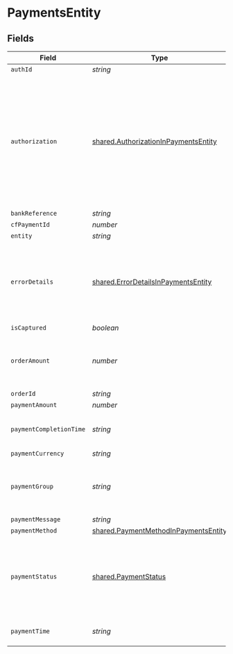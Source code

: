 # PaymentsEntity


## Fields

| Field                                                                                                                                                                                                                                                                                   | Type                                                                                                                                                                                                                                                                                    | Required                                                                                                                                                                                                                                                                                | Description                                                                                                                                                                                                                                                                             | Example                                                                                                                                                                                                                                                                                 |
| --------------------------------------------------------------------------------------------------------------------------------------------------------------------------------------------------------------------------------------------------------------------------------------- | --------------------------------------------------------------------------------------------------------------------------------------------------------------------------------------------------------------------------------------------------------------------------------------- | --------------------------------------------------------------------------------------------------------------------------------------------------------------------------------------------------------------------------------------------------------------------------------------- | --------------------------------------------------------------------------------------------------------------------------------------------------------------------------------------------------------------------------------------------------------------------------------------- | --------------------------------------------------------------------------------------------------------------------------------------------------------------------------------------------------------------------------------------------------------------------------------------- |
| `authId`                                                                                                                                                                                                                                                                                | *string*                                                                                                                                                                                                                                                                                | :heavy_minus_sign:                                                                                                                                                                                                                                                                      | N/A                                                                                                                                                                                                                                                                                     |                                                                                                                                                                                                                                                                                         |
| `authorization`                                                                                                                                                                                                                                                                         | [shared.AuthorizationInPaymentsEntity](../../../sdk/models/shared/authorizationinpaymentsentity.md)                                                                                                                                                                                     | :heavy_minus_sign:                                                                                                                                                                                                                                                                      | The authorization details are present for payments which go through the preauthorization workflow. Or else this parameter will be null.                                                                                                                                                 | {<br/>"action": "CAPTURE",<br/>"status": "PENDING",<br/>"captured_amount": 100,<br/>"start_time": "2022-02-09T18:04:34+05:30",<br/>"end_time": "2022-02-19T18:04:34+05:30",<br/>"approve_by": "2022-02-09T18:04:34+05:30",<br/>"action_reference": "6595231908096894505959",<br/>"action_time": "2022-08-03T16:09:51"<br/>} |
| `bankReference`                                                                                                                                                                                                                                                                         | *string*                                                                                                                                                                                                                                                                                | :heavy_minus_sign:                                                                                                                                                                                                                                                                      | N/A                                                                                                                                                                                                                                                                                     |                                                                                                                                                                                                                                                                                         |
| `cfPaymentId`                                                                                                                                                                                                                                                                           | *number*                                                                                                                                                                                                                                                                                | :heavy_minus_sign:                                                                                                                                                                                                                                                                      | N/A                                                                                                                                                                                                                                                                                     |                                                                                                                                                                                                                                                                                         |
| `entity`                                                                                                                                                                                                                                                                                | *string*                                                                                                                                                                                                                                                                                | :heavy_minus_sign:                                                                                                                                                                                                                                                                      | N/A                                                                                                                                                                                                                                                                                     |                                                                                                                                                                                                                                                                                         |
| `errorDetails`                                                                                                                                                                                                                                                                          | [shared.ErrorDetailsInPaymentsEntity](../../../sdk/models/shared/errordetailsinpaymentsentity.md)                                                                                                                                                                                       | :heavy_minus_sign:                                                                                                                                                                                                                                                                      | The error details are present only for failed payments                                                                                                                                                                                                                                  | {<br/>"error_code": "TRANSACTION_DECLINED",<br/>"error_description": "issuer bank or payment service provider declined the transaction",<br/>"error_reason": "auth_declined",<br/>"error_source": "customer"<br/>}                                                                      |
| `isCaptured`                                                                                                                                                                                                                                                                            | *boolean*                                                                                                                                                                                                                                                                               | :heavy_minus_sign:                                                                                                                                                                                                                                                                      | N/A                                                                                                                                                                                                                                                                                     |                                                                                                                                                                                                                                                                                         |
| `orderAmount`                                                                                                                                                                                                                                                                           | *number*                                                                                                                                                                                                                                                                                | :heavy_minus_sign:                                                                                                                                                                                                                                                                      | Order amount can be different from payment amount if you collect service fee from the customer                                                                                                                                                                                          |                                                                                                                                                                                                                                                                                         |
| `orderId`                                                                                                                                                                                                                                                                               | *string*                                                                                                                                                                                                                                                                                | :heavy_minus_sign:                                                                                                                                                                                                                                                                      | N/A                                                                                                                                                                                                                                                                                     |                                                                                                                                                                                                                                                                                         |
| `paymentAmount`                                                                                                                                                                                                                                                                         | *number*                                                                                                                                                                                                                                                                                | :heavy_minus_sign:                                                                                                                                                                                                                                                                      | N/A                                                                                                                                                                                                                                                                                     |                                                                                                                                                                                                                                                                                         |
| `paymentCompletionTime`                                                                                                                                                                                                                                                                 | *string*                                                                                                                                                                                                                                                                                | :heavy_minus_sign:                                                                                                                                                                                                                                                                      | This is the time when the payment reaches its terminal state                                                                                                                                                                                                                            |                                                                                                                                                                                                                                                                                         |
| `paymentCurrency`                                                                                                                                                                                                                                                                       | *string*                                                                                                                                                                                                                                                                                | :heavy_minus_sign:                                                                                                                                                                                                                                                                      | N/A                                                                                                                                                                                                                                                                                     |                                                                                                                                                                                                                                                                                         |
| `paymentGroup`                                                                                                                                                                                                                                                                          | *string*                                                                                                                                                                                                                                                                                | :heavy_minus_sign:                                                                                                                                                                                                                                                                      | Type of payment group. One of ['upi', 'card', 'app', 'netbanking', 'paylater', 'cardless_emi']                                                                                                                                                                                          |                                                                                                                                                                                                                                                                                         |
| `paymentMessage`                                                                                                                                                                                                                                                                        | *string*                                                                                                                                                                                                                                                                                | :heavy_minus_sign:                                                                                                                                                                                                                                                                      | N/A                                                                                                                                                                                                                                                                                     |                                                                                                                                                                                                                                                                                         |
| `paymentMethod`                                                                                                                                                                                                                                                                         | [shared.PaymentMethodInPaymentsEntity](../../../sdk/models/shared/paymentmethodinpaymentsentity.md)                                                                                                                                                                                     | :heavy_minus_sign:                                                                                                                                                                                                                                                                      | N/A                                                                                                                                                                                                                                                                                     |                                                                                                                                                                                                                                                                                         |
| `paymentStatus`                                                                                                                                                                                                                                                                         | [shared.PaymentStatus](../../../sdk/models/shared/paymentstatus.md)                                                                                                                                                                                                                     | :heavy_minus_sign:                                                                                                                                                                                                                                                                      | The transaction status can be one of  ["SUCCESS", "NOT_ATTEMPTED", "FAILED", "USER_DROPPED", "VOID", "CANCELLED", "PENDING"]                                                                                                                                                            |                                                                                                                                                                                                                                                                                         |
| `paymentTime`                                                                                                                                                                                                                                                                           | *string*                                                                                                                                                                                                                                                                                | :heavy_minus_sign:                                                                                                                                                                                                                                                                      | This is the time when the payment was initiated                                                                                                                                                                                                                                         |                                                                                                                                                                                                                                                                                         |